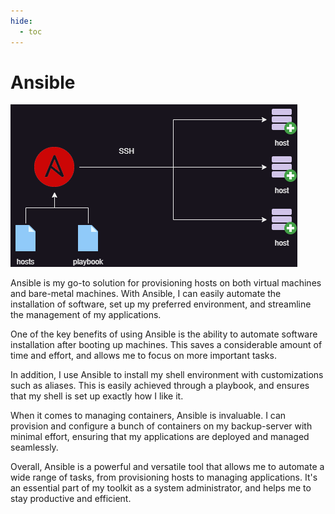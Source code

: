 ```yaml
---
hide:
  - toc
---
```

# Ansible

<img src="../images/ansible-diagram.png" alt="ansible-diagram"/>

Ansible is my go-to solution for provisioning hosts on both virtual machines and bare-metal machines. With Ansible, I can easily automate the installation of software, set up my preferred environment, and streamline the management of my applications.

One of the key benefits of using Ansible is the ability to automate software installation after booting up machines. This saves a considerable amount of time and effort, and allows me to focus on more important tasks.

In addition, I use Ansible to install my shell environment with customizations such as aliases. This is easily achieved through a playbook, and ensures that my shell is set up exactly how I like it.

When it comes to managing containers, Ansible is invaluable. I can provision and configure a bunch of containers on my backup-server with minimal effort, ensuring that my applications are deployed and managed seamlessly.

Overall, Ansible is a powerful and versatile tool that allows me to automate a wide range of tasks, from provisioning hosts to managing applications. It's an essential part of my toolkit as a system administrator, and helps me to stay productive and efficient.

